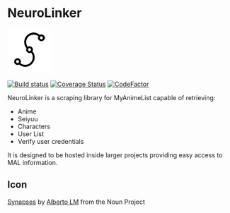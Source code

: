 # NeuroLinker

![Logo](images/logo.png)

[![Build status](https://ci.appveyor.com/api/projects/status/9b4g7lh6w7pxw03d/branch/master?svg=true)](https://ci.appveyor.com/project/DeadlyEmbrace/neurolinker/branch/master)
[![Coverage Status](https://coveralls.io/repos/github/NinetailLabs/NeuroLinker/badge.svg?branch=master)](https://coveralls.io/github/NinetailLabs/NeuroLinker?branch=master)
[![CodeFactor](https://www.codefactor.io/repository/github/ninetaillabs/neurolinker/badge)](https://www.codefactor.io/repository/github/ninetaillabs/neurolinker)

NeuroLinker is a scraping library for MyAnimeList capable of retrieving:
- Anime
- Seiyuu
- Characters
- User List
- Verify user credentials

It is designed to be hosted inside larger projects providing easy access to MAL information.

## Icon
[Synapses](https://thenounproject.com/term/synapses/892443/) by [Alberto LM](https://thenounproject.com/albertoLM/) from the Noun Project